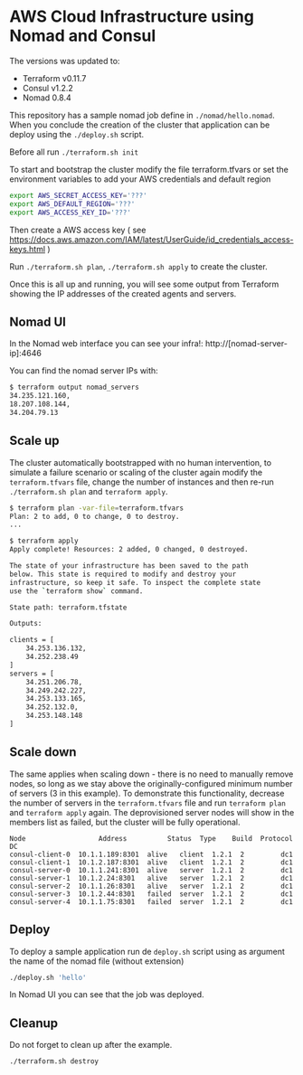 # AWS Cloud Infrastructure using Nomad and Consul

The versions was updated to:

- Terraform v0.11.7
- Consul v1.2.2
- Nomad 0.8.4

This repository has a sample nomad job define in `./nomad/hello.nomad`. When you conclude the creation of the cluster that application can be deploy using the `./deploy.sh` script.

Before all run `./terraform.sh init`

To start and bootstrap the cluster modify the file terraform.tfvars or set the environment variables to add your AWS credentials and default region

```bash
export AWS_SECRET_ACCESS_KEY='???'
export AWS_DEFAULT_REGION='???'
export AWS_ACCESS_KEY_ID='???'
```

Then create a AWS access key ( see https://docs.aws.amazon.com/IAM/latest/UserGuide/id_credentials_access-keys.html )


Run `./terraform.sh plan`, `./terraform.sh apply` to create the cluster.

Once this is all up and running, you will see some output from Terraform showing the IP addresses of the created agents and servers.

## Nomad UI

In the Nomad web interface you can see your infra!: http://[nomad-server-ip]:4646

You can find the nomad server IPs with:

```bash
$ terraform output nomad_servers
34.235.121.160,
18.207.108.144,
34.204.79.13
```

## Scale up

The cluster automatically bootstrapped with no human intervention, to simulate a failure scenario or scaling of the cluster again modify the `terraform.tfvars` file, change the number of instances and then re-run `./terraform.sh plan` and `terraform apply`.

```bash
$ terraform plan -var-file=terraform.tfvars
Plan: 2 to add, 0 to change, 0 to destroy.
...
```

```bash
$ terraform apply
Apply complete! Resources: 2 added, 0 changed, 0 destroyed.

The state of your infrastructure has been saved to the path
below. This state is required to modify and destroy your
infrastructure, so keep it safe. To inspect the complete state
use the `terraform show` command.

State path: terraform.tfstate

Outputs:

clients = [
    34.253.136.132,
    34.252.238.49
]
servers = [
    34.251.206.78,
    34.249.242.227,
    34.253.133.165,
    34.252.132.0,
    34.253.148.148
]
```

## Scale down
The same applies when scaling down - there is no need to manually remove nodes, so long as we stay above the originally-configured minimum number of servers (3 in this example). To demonstrate this functionality, decrease the number of servers in the `terraform.tfvars` file and run `terraform plan` and `terraform apply` again. The deprovisioned server nodes will show in the members list as failed, but the cluster will be fully operational.

```text
Node                  Address          Status  Type    Build  Protocol  DC
consul-client-0  10.1.1.189:8301  alive   client  1.2.1  2         dc1
consul-client-1  10.1.2.187:8301  alive   client  1.2.1  2         dc1
consul-server-0  10.1.1.241:8301  alive   server  1.2.1  2         dc1
consul-server-1  10.1.2.24:8301   alive   server  1.2.1  2         dc1
consul-server-2  10.1.1.26:8301   alive   server  1.2.1  2         dc1
consul-server-3  10.1.2.44:8301   failed  server  1.2.1  2         dc1
consul-server-4  10.1.1.75:8301   failed  server  1.2.1  2         dc1
```

## Deploy

To deploy a sample application run de `deploy.sh` script using as argument the name of the nomad file (without extension)

```bash
./deploy.sh 'hello'
```

In Nomad UI you can see that the job was deployed.

## Cleanup

Do not forget to clean up after the example.

```bash
./terraform.sh destroy
```